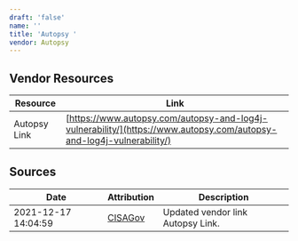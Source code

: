 ```yaml
---
draft: 'false'
name: ''
title: 'Autopsy '
vendor: Autopsy
---
```


## Vendor Resources
| Resource | Link |
| --- | --- |
| Autopsy Link | [https://www.autopsy.com/autopsy-and-log4j-vulnerability/](https://www.autopsy.com/autopsy-and-log4j-vulnerability/) |



## Sources
| Date | Attribution | Description |
| --- | --- | --- |
| 2021-12-17 14:04:59 | [CISAGov](https://raw.githubusercontent.com/cisagov/log4j-affected-db/develop/README.md) | Updated vendor link Autopsy Link.  |
